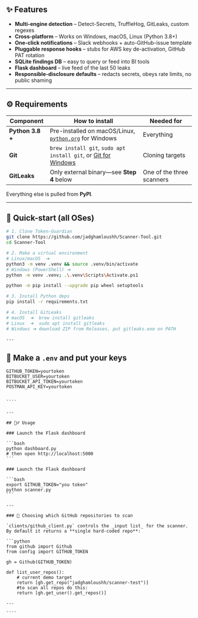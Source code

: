 ## ✨ Features

- **Multi-engine detection** – Detect-Secrets, TruffleHog, GitLeaks, custom regexes
- **Cross-platform** – Works on Windows, macOS, Linux (Python 3.8+)
- **One-click notifications** – Slack webhooks + auto-GitHub-issue template
- **Pluggable response hooks** – stubs for AWS key de-activation, GitHub PAT rotation
- **SQLite findings DB** – easy to query or feed into BI tools
- **Flask dashboard** – live feed of the last 50 leaks
- **Responsible-disclosure defaults** – redacts secrets, obeys rate limits, no public shaming

---

## ⚙️ Requirements

| Component        | How to install                                                                               | Needed for                |
| ---------------- | -------------------------------------------------------------------------------------------- | ------------------------- |
| **Python 3.8 +** | Pre-installed on macOS/Linux, [`python.org`](https://www.python.org/) for Windows            | Everything                |
| **Git**          | `brew install git`, `sudo apt install git`, or [Git for Windows](https://gitforwindows.org/) | Cloning targets           |
| **GitLeaks**     | Only external binary—see **Step 4** below                                                    | One of the three scanners |

Everything else is pulled from **PyPI**.

---

## 🚀 Quick-start (all OSes)

```bash
# 1. Clone Token-Guardian
git clone https://github.com/jadghamloushh/Scanner-Tool.git
cd Scanner-Tool

# 2. Make a virtual environment
# Linux/macOS  ➜
python3 -m venv .venv && source .venv/bin/activate
# Windows (PowerShell) ➜
python -m venv .venv; .\.venv\Scripts\Activate.ps1

python -m pip install --upgrade pip wheel setuptools

# 3. Install Python deps
pip install -r requirements.txt

# 4. Install GitLeaks
# macOS  ➜  brew install gitleaks
# Linux  ➜  sudo apt install gitleaks
# Windows ➜ download ZIP from Releases, put gitleaks.exe on PATH

---
```

## 📝 Make a `.env` and put your keys

```dotenv
GITHUB_TOKEN=yourtoken
BITBUCKET_USER=yourtoken
BITBUCKET_API_TOKEN=yourtoken
POSTMAN_API_KEY=yourtoken
```

`````

````

---

## 🏃‍♂️ Usage

### Launch the Flask dashboard

```bash
python dashboard.py
# then open http://localhost:5000
```

### Launch the Flask dashboard

```bash
export GITHUB_TOKEN="you token"
python scanner.py
```

---

### 🔧 Choosing which GitHub repositories to scan

`clients/github_client.py` controls the _input list_ for the scanner.
By default it returns a **single hard-coded repo**:

```python
from github import Github
from config import GITHUB_TOKEN

gh = Github(GITHUB_TOKEN)

def list_user_repos():
    # current demo target
    return [gh.get_repo("jadghamloushh/scanner-test")]
    #to scan all repos do this:
    return [gh.get_user().get_repos()]

---

````
`````
